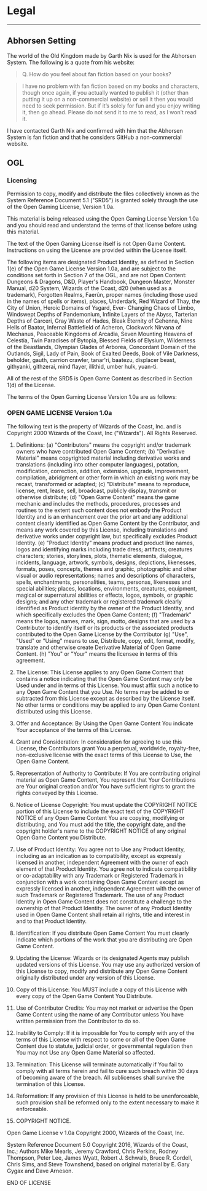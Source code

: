 # Legal

---

## Abhorsen Setting

The world of the Old Kingdom made by Garth Nix is used for the Abhorsen System. The following is a quote from his website:

> Q. How do you feel about fan fiction based on your books?

> I have no problem with fan fiction based on my books and characters, though once again, if you actually wanted to publish it (other than putting it up on a non-commercial website) or sell it then you would need to seek permission. But if it’s solely for fun and you enjoy writing it, then go ahead. Please do not send it to me to read, as I won’t read it.

I have contacted Garth Nix and confirmed with him that the Abhorsen System is fan fiction and that he considers GitHub a non-commercial website.

## OGL

### Licensing

Permission to copy, modify and distribute the files collectively known as the System Reference Document 5.1 ("SRD5") is granted solely through the use of the Open Gaming License, Version 1.0a.

This material is being released using the Open Gaming License Version 1.0a and you should read and understand the terms of that license before using this material.

The text of the Open Gaming License itself is not Open Game Content. Instructions on using the License are provided within the License itself.

The following items are designated Product Identity, as defined in Section 1(e) of the Open Game License Version 1.0a, and are subject to the conditions set forth in Section 7 of the OGL, and are not Open Content: Dungeons & Dragons, D&D, Player's Handbook, Dungeon Master, Monster Manual, d20 System, Wizards of the Coast, d20 (when used as a trademark), Forgotten Realms, Faerûn, proper names (including those used in the names of spells or items), places, Underdark, Red Wizard of Thay, the City of Union, Heroic Domains of Ysgard, Ever- Changing Chaos of Limbo, Windswept Depths of Pandemonium, Infinite Layers of the Abyss, Tarterian Depths of Carceri, Gray Waste of Hades, Bleak Eternity of Gehenna, Nine Hells of Baator, Infernal Battlefield of Acheron, Clockwork Nirvana of Mechanus, Peaceable Kingdoms of Arcadia, Seven Mounting Heavens of Celestia, Twin Paradises of Bytopia, Blessed Fields of Elysium, Wilderness of the Beastlands, Olympian Glades of Arborea, Concordant Domain of the Outlands, Sigil, Lady of Pain, Book of Exalted Deeds, Book of Vile Darkness, beholder, gauth, carrion crawler, tanar'ri, baatezu, displacer beast, githyanki, githzerai, mind flayer, illithid, umber hulk, yuan-ti.

All of the rest of the SRD5 is Open Game Content as described in Section 1(d) of the License.

The terms of the Open Gaming License Version 1.0a are as follows:

### OPEN GAME LICENSE Version 1.0a

The following text is the property of Wizards of the Coast, Inc. and is Copyright 2000 Wizards of the Coast, Inc ("Wizards"). All Rights Reserved.

1.  Definitions: (a) "Contributors" means the copyright and/or trademark owners who have contributed Open Game Content; (b) "Derivative Material" means copyrighted material including derivative works and translations (including into other computer languages), potation, modification, correction, addition, extension, upgrade, improvement, compilation, abridgment or other form in which an existing work may be recast, transformed or adapted; (c) "Distribute" means to reproduce, license, rent, lease, sell, broadcast, publicly display, transmit or otherwise distribute; (d) "Open Game Content" means the game mechanic and includes the methods, procedures, processes and routines to the extent such content does not embody the Product Identity and is an enhancement over the prior art and any additional content clearly identified as Open Game Content by the Contributor, and means any work covered by this License, including translations and derivative works under copyright law, but specifically excludes Product Identity. (e) "Product Identity" means product and product line names, logos and identifying marks including trade dress; artifacts; creatures characters; stories, storylines, plots, thematic elements, dialogue, incidents, language, artwork, symbols, designs, depictions, likenesses, formats, poses, concepts, themes and graphic, photographic and other visual or audio representations; names and descriptions of characters, spells, enchantments, personalities, teams, personas, likenesses and special abilities; places, locations, environments, creatures, equipment, magical or supernatural abilities or effects, logos, symbols, or graphic designs; and any other trademark or registered trademark clearly identified as Product identity by the owner of the Product Identity, and which specifically excludes the Open Game Content; (f) "Trademark" means the logos, names, mark, sign, motto, designs that are used by a Contributor to identify itself or its products or the associated products contributed to the Open Game License by the Contributor (g) "Use", "Used" or "Using" means to use, Distribute, copy, edit, format, modify, translate and otherwise create Derivative Material of Open Game Content. (h) "You" or "Your" means the licensee in terms of this agreement.

2.  The License: This License applies to any Open Game Content that contains a notice indicating that the Open Game Content may only be Used under and in terms of this License. You must affix such a notice to any Open Game Content that you Use. No terms may be added to or subtracted from this License except as described by the License itself. No other terms or conditions may be applied to any Open Game Content distributed using this License.

3.  Offer and Acceptance: By Using the Open Game Content You indicate Your acceptance of the terms of this License.

4.  Grant and Consideration: In consideration for agreeing to use this License, the Contributors grant You a perpetual, worldwide, royalty-free, non-exclusive license with the exact terms of this License to Use, the Open Game Content.

5.  Representation of Authority to Contribute: If You are contributing original material as Open Game Content, You represent that Your Contributions are Your original creation and/or You have sufficient rights to grant the rights conveyed by this License.

6.  Notice of License Copyright: You must update the COPYRIGHT NOTICE portion of this License to include the exact text of the COPYRIGHT NOTICE of any Open Game Content You are copying, modifying or distributing, and You must add the title, the copyright date, and the copyright holder's name to the COPYRIGHT NOTICE of any original Open Game Content you Distribute.

7.  Use of Product Identity: You agree not to Use any Product Identity, including as an indication as to compatibility, except as expressly licensed in another, independent Agreement with the owner of each element of that Product Identity. You agree not to indicate compatibility or co-adaptability with any Trademark or Registered Trademark in conjunction with a work containing Open Game Content except as expressly licensed in another, independent Agreement with the owner of such Trademark or Registered Trademark. The use of any Product Identity in Open Game Content does not constitute a challenge to the ownership of that Product Identity. The owner of any Product Identity used in Open Game Content shall retain all rights, title and interest in and to that Product Identity.

8.  Identification: If you distribute Open Game Content You must clearly indicate which portions of the work that you are distributing are Open Game Content.

9.  Updating the License: Wizards or its designated Agents may publish updated versions of this License. You may use any authorized version of this License to copy, modify and distribute any Open Game Content originally distributed under any version of this License.

10. Copy of this License: You MUST include a copy of this License with every copy of the Open Game Content You Distribute.

11. Use of Contributor Credits: You may not market or advertise the Open Game Content using the name of any Contributor unless You have written permission from the Contributor to do so.

12. Inability to Comply: If it is impossible for You to comply with any of the terms of this License with respect to some or all of the Open Game Content due to statute, judicial order, or governmental regulation then You may not Use any Open Game Material so affected.

13. Termination: This License will terminate automatically if You fail to comply with all terms herein and fail to cure such breach within 30 days of becoming aware of the breach. All sublicenses shall survive the termination of this License.

14. Reformation: If any provision of this License is held to be unenforceable, such provision shall be reformed only to the extent necessary to make it enforceable.

15. COPYRIGHT NOTICE.

Open Game License v 1.0a Copyright 2000, Wizards of the Coast, Inc.

System Reference Document 5.0 Copyright 2016, Wizards of the Coast, Inc.; Authors Mike Mearls, Jeremy Crawford, Chris Perkins, Rodney Thompson, Peter Lee, James Wyatt, Robert J. Schwalb, Bruce R. Cordell, Chris Sims, and Steve Townshend, based on original material by E. Gary Gygax and Dave Arneson.

END OF LICENSE
<!--stackedit_data:
eyJkaXNjdXNzaW9ucyI6eyJ0amtzN1F3Q2NJQ0lTeGtnIjp7In
RleHQiOiJQZXJtaXNzaW9uIHRvIGNvcHksIG1vZGlmeSBhbmQg
ZGlzdHJpYnV0ZSB0aGUgZmlsZXMgY29sbGVjdGl2ZWx5IGtub3
duIGFzIHRoZSBT4oCmIiwic3RhcnQiOjI5LCJlbmQiOjIyMX0s
IlM1emVDekE3ZmJveDVDdVAiOnsidGV4dCI6IlRoaXMgbWF0ZX
JpYWwgaXMgYmVpbmcgcmVsZWFzZWQgdXNpbmcgdGhlIE9wZW4g
R2FtaW5nIExpY2Vuc2UgVmVyc2lvbiAxLjBhIGFuZOKApiIsIn
N0YXJ0IjoyMjMsImVuZCI6Mzg2fX0sImNvbW1lbnRzIjp7InNH
RUVqdTNOS1RkZmNwSmMiOnsiZGlzY3Vzc2lvbklkIjoidGprcz
dRd0NjSUNJU3hrZyIsInN1YiI6ImdoOjIyNTQ3NDk5IiwidGV4
dCI6IlRlc3QiLCJjcmVhdGVkIjoxNjE0MDE5Nzg4ODY1fSwiS2
11NEpqQUdMbWNlYWJBQyI6eyJkaXNjdXNzaW9uSWQiOiJTNXpl
Q3pBN2Zib3g1Q3VQIiwic3ViIjoiZ2g6NjYwOTExODQiLCJ0ZX
h0IjoiU01QZ2FyeSBoYXMgYXJyaXZlZC4gTGVnYWxlc2Ugd2ls
bCBuZXZlciBiZSB0aGUgc2FtZSIsImNyZWF0ZWQiOjE2MTQwMT
k5MTkwMDd9LCJjYkRlT3YxRTZjbW5wMDhpIjp7ImRpc2N1c3Np
b25JZCI6IlM1emVDekE3ZmJveDVDdVAiLCJzdWIiOiJnaDoyMj
U0NzQ5OSIsInRleHQiOiJCb29nYSBCb29nYSEiLCJjcmVhdGVk
IjoxNjE0MDIwMDg4ODMxfX0sImhpc3RvcnkiOlstNDQxODg4Nz
E3LC0xNjAzMDE4NTA1LC0xNjUyMTM4NzA1LC0xMjAyNDI1NDg4
LDgzODYzOTY0NV19
-->
